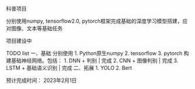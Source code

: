 科普项目

分别使用numpy, tensorflow2.0, pytorch框架完成基础的深度学习模型搭建，应对图像、文本等基础任务

项目建设中

TODO list
一、基础
分别使用
    1. Python原生numpy
    2. tensorflow
    3. pytorch
构建基础神经网络。包括：
    1. DNN + 判别 | 完成
    2. CNN + 图像判别 | 完成
    3. LSTM + 基础语义识别 | 完成
二、拓展
    1. YOLO
    2. Bert

预计完成时间：
2023年2月1日